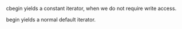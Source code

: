 cbegin yields a constant iterator, when we do not require write access.

begin yields a normal default iterator.